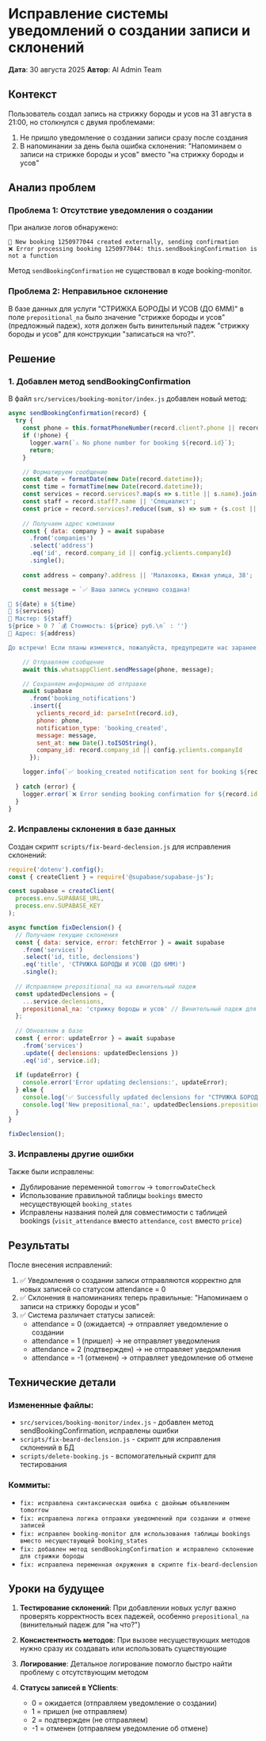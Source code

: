 # Исправление системы уведомлений о создании записи и склонений

**Дата**: 30 августа 2025
**Автор**: AI Admin Team

## Контекст

Пользователь создал запись на стрижку бороды и усов на 31 августа в 21:00, но столкнулся с двумя проблемами:
1. Не пришло уведомление о создании записи сразу после создания
2. В напоминании за день была ошибка склонения: "Напоминаем о записи на стрижке бороды и усов" вместо "на стрижку бороды и усов"

## Анализ проблем

### Проблема 1: Отсутствие уведомления о создании
При анализе логов обнаружено:
```
📝 New booking 1250977044 created externally, sending confirmation
❌ Error processing booking 1250977044: this.sendBookingConfirmation is not a function
```

Метод `sendBookingConfirmation` не существовал в коде booking-monitor.

### Проблема 2: Неправильное склонение
В базе данных для услуги "СТРИЖКА БОРОДЫ И УСОВ (ДО 6ММ)" в поле `prepositional_na` было значение "стрижке бороды и усов" (предложный падеж), хотя должен быть винительный падеж "стрижку бороды и усов" для конструкции "записаться на что?".

## Решение

### 1. Добавлен метод sendBookingConfirmation

В файл `src/services/booking-monitor/index.js` добавлен новый метод:

```javascript
async sendBookingConfirmation(record) {
  try {
    const phone = this.formatPhoneNumber(record.client?.phone || record.phone || '');
    if (!phone) {
      logger.warn(`⚠️ No phone number for booking ${record.id}`);
      return;
    }

    // Форматируем сообщение
    const date = formatDate(new Date(record.datetime));
    const time = formatTime(new Date(record.datetime));
    const services = record.services?.map(s => s.title || s.name).join(', ') || 'Услуга';
    const staff = record.staff?.name || 'Специалист';
    const price = record.services?.reduce((sum, s) => sum + (s.cost || 0), 0) || 0;
    
    // Получаем адрес компании
    const { data: company } = await supabase
      .from('companies')
      .select('address')
      .eq('id', record.company_id || config.yclients.companyId)
      .single();
      
    const address = company?.address || 'Малаховка, Южная улица, 38';

    const message = `✅ Ваша запись успешно создана!

📅 ${date} в ${time}
💇 ${services}
👤 Мастер: ${staff}
${price > 0 ? `💰 Стоимость: ${price} руб.\n` : ''}
📍 Адрес: ${address}

До встречи! Если планы изменятся, пожалуйста, предупредите нас заранее.`;

    // Отправляем сообщение
    await this.whatsappClient.sendMessage(phone, message);

    // Сохраняем информацию об отправке
    await supabase
      .from('booking_notifications')
      .insert({
        yclients_record_id: parseInt(record.id),
        phone: phone,
        notification_type: 'booking_created',
        message: message,
        sent_at: new Date().toISOString(),
        company_id: record.company_id || config.yclients.companyId
      });

    logger.info(`✅ booking_created notification sent for booking ${record.id} to ${phone}`);
    
  } catch (error) {
    logger.error(`❌ Error sending booking confirmation for ${record.id}:`, error);
  }
}
```

### 2. Исправлены склонения в базе данных

Создан скрипт `scripts/fix-beard-declension.js` для исправления склонений:

```javascript
require('dotenv').config();
const { createClient } = require('@supabase/supabase-js');

const supabase = createClient(
  process.env.SUPABASE_URL,
  process.env.SUPABASE_KEY
);

async function fixDeclension() {
  // Получаем текущие склонения
  const { data: service, error: fetchError } = await supabase
    .from('services')
    .select('id, title, declensions')
    .eq('title', 'СТРИЖКА БОРОДЫ И УСОВ (ДО 6ММ)')
    .single();
  
  // Исправляем prepositional_na на винительный падеж
  const updatedDeclensions = {
    ...service.declensions,
    prepositional_na: 'стрижку бороды и усов' // Винительный падеж для "на что?"
  };
  
  // Обновляем в базе
  const { error: updateError } = await supabase
    .from('services')
    .update({ declensions: updatedDeclensions })
    .eq('id', service.id);
    
  if (updateError) {
    console.error('Error updating declensions:', updateError);
  } else {
    console.log('✅ Successfully updated declensions for "СТРИЖКА БОРОДЫ И УСОВ"');
    console.log('New prepositional_na:', updatedDeclensions.prepositional_na);
  }
}

fixDeclension();
```

### 3. Исправлены другие ошибки

Также были исправлены:
- Дублирование переменной `tomorrow` → `tomorrowDateCheck`
- Использование правильной таблицы `bookings` вместо несуществующей `booking_states`
- Исправлены названия полей для совместимости с таблицей bookings (`visit_attendance` вместо `attendance`, `cost` вместо `price`)

## Результаты

После внесения исправлений:
1. ✅ Уведомления о создании записи отправляются корректно для новых записей со статусом attendance = 0
2. ✅ Склонения в напоминаниях теперь правильные: "Напоминаем о записи на стрижку бороды и усов"
3. ✅ Система различает статусы записей:
   - attendance = 0 (ожидается) → отправляет уведомление о создании
   - attendance = 1 (пришел) → не отправляет уведомления
   - attendance = 2 (подтвержден) → не отправляет уведомления
   - attendance = -1 (отменен) → отправляет уведомление об отмене

## Технические детали

### Измененные файлы:
- `src/services/booking-monitor/index.js` - добавлен метод sendBookingConfirmation, исправлены ошибки
- `scripts/fix-beard-declension.js` - скрипт для исправления склонений в БД
- `scripts/delete-booking.js` - вспомогательный скрипт для тестирования

### Коммиты:
- `fix: исправлена синтаксическая ошибка с двойным объявлением tomorrow`
- `fix: исправлена логика отправки уведомлений при создании и отмене записей`
- `fix: исправлен booking-monitor для использования таблицы bookings вместо несуществующей booking_states`
- `fix: добавлен метод sendBookingConfirmation и исправлено склонение для стрижки бороды`
- `fix: исправлена переменная окружения в скрипте fix-beard-declension`

## Уроки на будущее

1. **Тестирование склонений**: При добавлении новых услуг важно проверять корректность всех падежей, особенно `prepositional_na` (винительный падеж для "на что?")

2. **Консистентность методов**: При вызове несуществующих методов нужно сразу их создавать или использовать существующие

3. **Логирование**: Детальное логирование помогло быстро найти проблему с отсутствующим методом

4. **Статусы записей в YClients**:
   - 0 = ожидается (отправляем уведомление о создании)
   - 1 = пришел (не отправляем)
   - 2 = подтвержден (не отправляем)
   - -1 = отменен (отправляем уведомление об отмене)